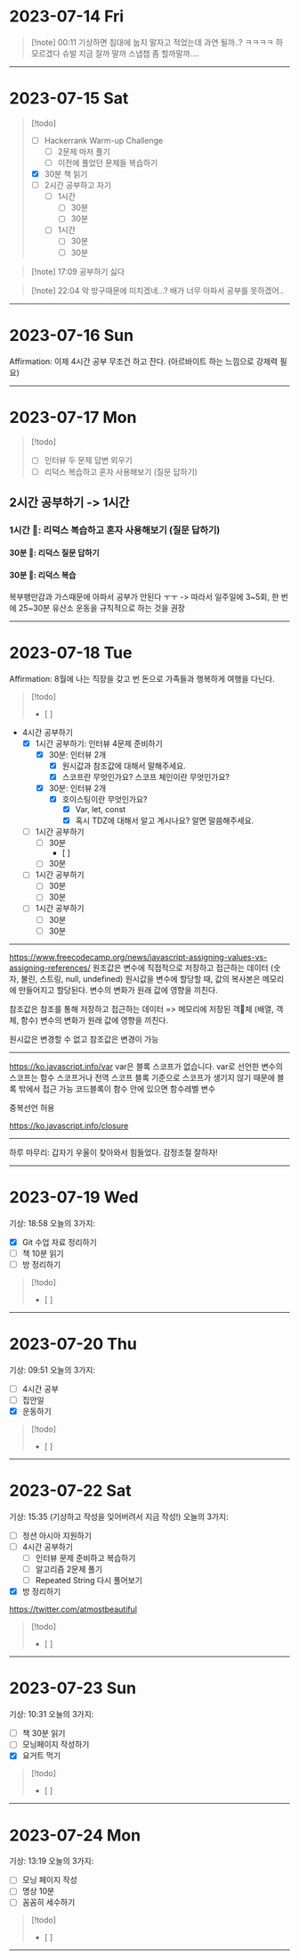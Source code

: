 # 2023-07-14 Fri
> [!note] 00:11
> 기상하면 침대에 눕지 말자고 적었는데 과연 될까..? ㅋㅋㅋㅋ 하 모르겠다 슈발
> 지금 잘까 말까 스냅챕 좀 할까말까....

---------
# 2023-07-15 Sat
> [!todo]
> - [ ] Hackerrank Warm-up Challenge
> 	- [ ] 2문제 마저 풀기
> 	- [ ] 이전에 풀었던 문제들 복습하기
> - [x] 30분 책 읽기 
> - [ ] 2시간 공부하고 자기
> 	- [ ] 1시간
> 		- [ ] 30분
> 		- [ ] 30분
> 	- [ ] 1시간
> 		- [ ] 30분
> 		- [ ] 30분

> [!note] 17:09
> 공부하기 싫다

> [!note] 22:04
> 악 방구때문에 미치겠네...? 배가 너무 아파서 공부를 못하겠어..

---
# 2023-07-16 Sun

Affirmation: 이제 4시간 공부 무조건 하고 잔다. (아르바이트 하는 느낌으로 강제력 필요)

----
# 2023-07-17 Mon

> [!todo]
> - [ ] 인터뷰 두 문제 답변 외우기
> - [ ] 리덕스 복습하고 혼자 사용해보기 (질문 답하기)

## 2시간 공부하기 -> 1시간
### 1시간 🚩: 리덕스 복습하고 혼자 사용해보기 (질문 답하기)
#### 30분 🚩: 리덕스 질문 답하기
#### 30분 🚩: 리덕스 복습

복부팽만감과 가스때문에 아파서 공부가 안된다 ㅜㅜ
-> 따라서 일주일에 3~5회, 한 번에 25~30분 유산소 운동을 규칙적으로 하는 것을 권장

----
# 2023-07-18 Tue

Affirmation: 8월에 나는 직장을 갖고 번 돈으로 가족들과 행복하게 여행을 다닌다.

> [!todo]
> - [ ]  

- 4시간 공부하기
	- [x] 1시간 공부하기: 인터뷰 4문제 준비하기
		- [x] 30분: 인터뷰 2개
			- [x] 원시값과 참조값에 대해서 말해주세요.
			- [x] 스코프란 무엇인가요? 스코프 체인이란 무엇인가요?
		- [x] 30분: 인터뷰 2개
			- [x] 호이스팅이란 무엇인가요?
				- [x] Var, let, const
				- [x] 혹시 TDZ에 대해서 알고 계시나요? 알면 말씀해주세요.
	- [ ] 1시간 공부하기
		- [ ] 30분
			- [ ] 
		- [ ] 30분
	- [ ] 1시간 공부하기
		- [ ] 30분
		- [ ] 30분
	- [ ] 1시간 공부하기
		- [ ] 30분
		- [ ] 30분
-----

https://www.freecodecamp.org/news/javascript-assigning-values-vs-assigning-references/
원조값은 변수에 직접적으로 저장하고 접근하는 데이터
(숫자, 불린, 스트링, null, undefined)
원시값을 변수에 할당할 때, 값의 복사본은 메모리에 만들어지고 할당된다.
변수의 변화가 원래 값에 영향을 끼친다.

참조값은 참조를 통해 저장하고 접근하는 데이터 => 메모리에 저장된 객체
(배열, 객체, 함수)
변수의 변화가 원래 값에 영향을 끼친다.

원시값은 변경할 수 없고 참조값은 변경이 가능

----
https://ko.javascript.info/var
var은 블록 스코프가 없습니다. var로 선언한 변수의 스코프는 함수 스코프거나 전역 스코프
블록 기준으로 스코프가 생기지 않기 때문에 블록 밖에서 접근 가능
코드블록이 함수 안에 있으면 함수레벨 변수

중복선언 허용

https://ko.javascript.info/closure

----
하루 마무리: 
갑자기 우울이 찾아와서 힘들었다. 감정조절 잘하자!

-----
# 2023-07-19 Wed

기상: 18:58
오늘의 3가지: 
- [x] Git 수업 자료 정리하기 
- [ ] 책 10분 읽기
- [ ] 방 정리하기

> [!todo]
> - [ ]

---
# 2023-07-20 Thu

기상: 09:51
오늘의 3가지: 
- [ ] 4시간 공부 
- [ ] 집안일
- [x] 운동하기

> [!todo]
> - [ ]

---
# 2023-07-22 Sat

기상: 15:35 (기상하고 작성을 잊어버려서 지금 작성!)
오늘의 3가지: 
- [ ] 정션 아시아 지원하기
- [ ] 4시간 공부하기
	- [ ] 인터뷰 문제 준비하고 복습하기
	- [ ] 알고리즘 2문제 풀기
	- [ ] Repeated String 다시 풀어보기
- [x] 방 정리하기

https://twitter.com/atmostbeautiful

> [!todo]
> - [ ]

---
# 2023-07-23 Sun

기상: 10:31
오늘의 3가지: 
- [ ] 책 30분 읽기 
- [ ] 모닝페이지 작성하기
- [x] 요거트 먹기

> [!todo]
> - [ ]

---
# 2023-07-24 Mon

기상: 13:19
오늘의 3가지: 
- [ ] 모닝 페이지 작성
- [ ] 명상 10분
- [ ] 꼼꼼히 세수하기

> [!todo]
> - [ ]

---

